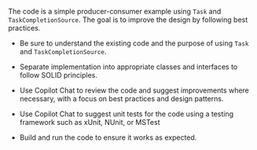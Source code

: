 The code is a simple producer-consumer example using `Task` and `TaskCompletionSource`. The goal is to improve the design by following best practices.

- Be sure to understand the existing code and the purpose of using `Task` and `TaskCompletionSource`.

- Separate implementation into appropriate classes and interfaces to follow SOLID principles.
- Use Copilot Chat to review the code and suggest improvements where necessary, with a focus on best practices and design patterns.
- Use Copilot Chat to suggest unit tests for the code using a testing framework such as xUnit, NUnit, or MSTest
- Build and run the code to ensure it works as expected.


